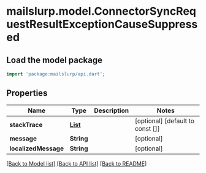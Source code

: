 # mailslurp.model.ConnectorSyncRequestResultExceptionCauseSuppressed

## Load the model package
```dart
import 'package:mailslurp/api.dart';
```

## Properties
Name | Type | Description | Notes
------------ | ------------- | ------------- | -------------
**stackTrace** | [**List<ConnectorSyncRequestResultExceptionCauseStackTrace>**](ConnectorSyncRequestResultExceptionCauseStackTrace) |  | [optional] [default to const []]
**message** | **String** |  | [optional] 
**localizedMessage** | **String** |  | [optional] 

[[Back to Model list]](../README#documentation-for-models) [[Back to API list]](../README#documentation-for-api-endpoints) [[Back to README]](../README)


